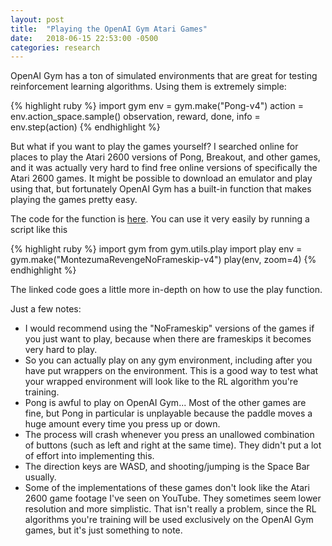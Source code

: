 ```yaml
---
layout: post
title:  "Playing the OpenAI Gym Atari Games"
date:   2018-06-15 22:53:00 -0500
categories: research
---
```


OpenAI Gym has a ton of simulated environments that are great for testing reinforcement learning algorithms. Using them is extremely simple:

{% highlight ruby %}
import gym
env = gym.make("Pong-v4")
action = env.action_space.sample()
observation, reward, done, info = env.step(action)
{% endhighlight %}

But what if you want to play the games yourself? I searched online for places to play the Atari 2600 versions of Pong, Breakout, and other games, and it was actually very hard to find free online versions of specifically the Atari 2600 games. It might be possible to download an emulator and play using that, but fortunately OpenAI Gym has a built-in function that makes playing the games pretty easy.

The code for the function is [here](https://github.com/openai/gym/blob/master/gym/utils/play.py). You can use it very easily by running a script like this

{% highlight ruby %}
import gym
from gym.utils.play import play
env = gym.make("MontezumaRevengeNoFrameskip-v4")
play(env, zoom=4)
{% endhighlight %}

The linked code goes a little more in-depth on how to use the play function.

Just a few notes:

- I would recommend using the "NoFrameskip" versions of the games if you just want to play, because when there are frameskips it becomes very hard to play.
- So you can actually play on any gym environment, including after you have put wrappers on the environment. This is a good way to test what your wrapped environment will look like to the RL algorithm you're training.
- Pong is awful to play on OpenAI Gym... Most of the other games are fine, but Pong in particular is unplayable because the paddle moves a huge amount every time you press up or down.
- The process will crash whenever you press an unallowed combination of buttons (such as left and right at the same time). They didn't put a lot of effort into implementing this.
- The direction keys are WASD, and shooting/jumping is the Space Bar usually.
- Some of the implementations of these games don't look like the Atari 2600 game footage I've seen on YouTube. They sometimes seem lower resolution and more simplistic. That isn't really a problem, since the RL algorithms you're training will be used exclusively on the OpenAI Gym games, but it's just something to note.